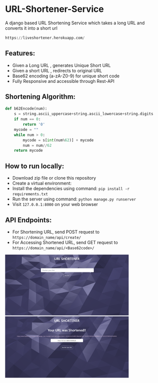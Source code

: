 # URL-Shortener-Service
A django based URL Shortening Service which takes a long URL and converts it into a short url
```python
https://liveshortener.herokuapp.com/
```

## Features:

*   Given a Long URL , generates Unique Short URL
*   Given a short URL , redirects to original URL
*   Base62 encoding  (a-zA-Z0-9)  for unique short code
*   Fully Responsive and accessible through Rest-API

## Shortening Algorithm:

```python
def b62Encode(num):
    s = string.ascii_uppercase+string.ascii_lowercase+string.digits
    if num == 0:
        return '0'
    mycode = ""
    while num > 0:
        mycode = s[int(num%62)] + mycode
        num = num//62
    return mycode
```

## How to run locally:

*   Download zip file or clone this repository
*   Create a virtual environment:
*   Install the dependencies using command:  `pip install -r requirements.txt`
*   Run the server using command:  `python manage.py runserver`
*   Visit `127.0.0.1:8000` on your web browser

## API Endpoints:

*   For Shortening URL, send POST request to `https://domain_name/api/create/`
*   For Accessing Shortened URL, send GET request to `https://domain_name/api/<Base62code>/`





<img src="URLShortenApp/static/URLShortenApp/images/hm-page.png" width="400">      <img src="URLShortenApp/static/URLShortenApp/images/success-page.png" width="400">






